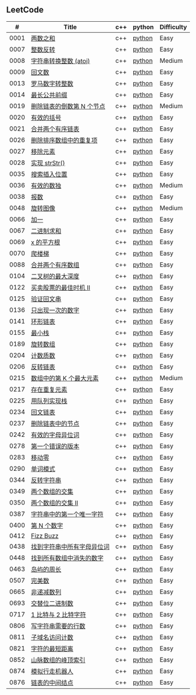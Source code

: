 ## LeetCode

| # | Title | c++ | python | Difficulty |
|---| ----- | ---------- | ---------- | ---------- |
|0001|[两数之和](https://leetcode-cn.com/problems/two-sum) | c++ |[python](./src/0001/0001.py) |Easy|
|0007|[整数反转](https://leetcode-cn.com/problems/reverse-integer) | c++ |[python](./src/0007/0007.py) |Easy|
|0008|[字符串转换整数 (atoi)](https://leetcode-cn.com/problems/string-to-integer-atoi) | c++ |[python](./src/0008/0008.py) |Medium|
|0009|[回文数](https://leetcode-cn.com/problems/palindrome-number) | c++ |[python](./src/0009/0009.py) |Easy|
|0013|[罗马数字转整数](https://leetcode-cn.com/problems/roman-to-integer) | c++ |[python](./src/0013/0013.py) |Easy|
|0014|[最长公共前缀](https://leetcode-cn.com/problems/longest-common-prefix) | c++ |[python](./src/0014/0014.py) |Easy|
|0019|[删除链表的倒数第 N 个节点](https://leetcode-cn.com/problems/remove-nth-node-from-end-of-list) | c++ |[python](./src/0019/0019.py) |Medium|
|0020|[有效的括号](https://leetcode-cn.com/problems/valid-parentheses) | c++ |[python](./src/0020/0020.py) |Easy|
|0021|[合并两个有序链表](https://leetcode-cn.com/problems/merge-two-sorted-lists) | c++ |[python](./src/0021/0021.py) |Easy|
|0026|[删除排序数组中的重复项](https://leetcode-cn.com/problems/remove-duplicates-from-sorted-array) | c++ |[python](./src/0026/0026.py) |Easy|
|0027|[移除元素](https://leetcode-cn.com/problems/remove-element) | c++ |[python](./src/0027/0027.py) |Easy|
|0028|[实现 strStr()](https://leetcode-cn.com/problems/implement-strstr) | c++ |[python](./src/0028/0028.py) |Easy|
|0035|[搜索插入位置](https://leetcode-cn.com/problems/search-insert-position) | c++ |[python](./src/0035/0035.py) |Easy|
|0036|[有效的数独](https://leetcode-cn.com/problems/valid-sudoku) | c++ |[python](./src/0036/0036.py) |Medium|
|0038|[报数](https://leetcode-cn.com/problems/count-and-say) | c++ |[python](./src/0038/0038.py) |Easy|
|0048|[旋转图像](https://leetcode-cn.com/problems/rotate-image) | c++ |[python](./src/0048/0048.py) |Medium|
|0066|[加一](https://leetcode-cn.com/problems/plus-one) | c++ |[python](./src/0066/0066.py) |Easy|
|0067|[二进制求和](https://leetcode-cn.com/problems/add-binary) | c++ |[python](./src/0067/0067.py) |Easy|
|0069|[x 的平方根](https://leetcode-cn.com/problems/sqrtx) | c++ |[python](./src/0069/0069.py) |Easy|
|0070|[爬楼梯](https://leetcode-cn.com/problems/climbing-stairs) | c++ |[python](./src/0070/0070.py) |Easy|
|0088|[合并两个有序数组](https://leetcode-cn.com/problems/merge-sorted-array) | c++ |[python](./src/0088/0088.py) |Easy|
|0104|[二叉树的最大深度](https://leetcode-cn.com/problems/maximum-depth-of-binary-tree) | c++ |[python](./src/0104/0104.py) |Easy|
|0122|[买卖股票的最佳时机 II](https://leetcode-cn.com/problems/best-time-to-buy-and-sell-stock-ii) | c++ |[python](./src/0122/0122.py) |Easy|
|0125|[验证回文串](https://leetcode-cn.com/problems/valid-palindrome) | c++ |[python](./src/0125/0125.py) |Easy|
|0136|[只出现一次的数字](https://leetcode-cn.com/problems/single-number) | c++ |[python](./src/0136/0136.py) |Easy|
|0141|[环形链表](https://leetcode-cn.com/problems/linked-list-cycle) | c++ |[python](./src/0141/0141.py) |Easy|
|0155|[最小栈](https://leetcode-cn.com/problems/min-stack) | c++ |[python](./src/0155/0155.py) |Easy|
|0189|[旋转数组](https://leetcode-cn.com/problems/rotate-array) | c++ |[python](./src/0189/0189.py) |Easy|
|0204|[计数质数](https://leetcode-cn.com/problems/count-primes) | c++ |[python](./src/0204/0204.py) |Easy|
|0206|[反转链表](https://leetcode-cn.com/problems/reverse-linked-list) | c++ |[python](./src/0206/0206.py) |Easy|
|0215|[数组中的第 K 个最大元素](https://leetcode-cn.com/problems/kth-largest-element-in-an-array) | c++ |[python](./src/0215/0215.py) |Medium|
|0217|[存在重复元素](https://leetcode-cn.com/problems/contains-duplicate) | c++ |[python](./src/0217/0217.py) |Easy|
|0225|[用队列实现栈](https://leetcode-cn.com/problems/implement-stack-using-queues) | c++ |[python](./src/0225/0225.py) |Easy|
|0234|[回文链表](https://leetcode-cn.com/problems/palindrome-linked-list) | c++ |[python](./src/0234/0234.py) |Easy|
|0237|[删除链表中的节点](https://leetcode-cn.com/problems/delete-node-in-a-linked-list) | c++ |[python](./src/0237/0237.py) |Easy|
|0242|[有效的字母异位词](https://leetcode-cn.com/problems/valid-anagram) | c++ |[python](./src/0242/0242.py) |Easy|
|0278|[第一个错误的版本](https://leetcode-cn.com/problems/first-bad-version) | c++ |[python](./src/0278/0278.py) |Easy|
|0283|[移动零](https://leetcode-cn.com/problems/move-zeroes) | c++ |[python](./src/0283/0283.py) |Easy|
|0290|[单词模式](https://leetcode-cn.com/problems/word-pattern) | c++ |[python](./src/0290/0290.py) |Easy|
|0344|[反转字符串](https://leetcode-cn.com/problems/reverse-string) | c++ |[python](./src/0344/0344.py) |Easy|
|0349|[两个数组的交集](https://leetcode-cn.com/problems/intersection-of-two-arrays) | c++ |[python](./src/0349/0349.py) |Easy|
|0350|[两个数组的交集 II](https://leetcode-cn.com/problems/intersection-of-two-arrays-ii) | c++ |[python](./src/0350/0350.py) |Easy|
|0387|[字符串中的第一个唯一字符](https://leetcode-cn.com/problems/first-unique-character-in-a-string) | c++ |[python](./src/0387/0387.py) |Easy|
|0400|[第 N 个数字](https://leetcode-cn.com/problems/nth-digit) | c++ |[python](./src/0400/0400.py) |Easy|
|0412|[Fizz Buzz](https://leetcode-cn.com/problems/fizz-buzz) | c++ |[python](./src/0412/0412.py) |Easy|
|0438|[找到字符串中所有字母异位词](https://leetcode-cn.com/problems/find-all-anagrams-in-a-string) | c++ |[python](./src/0438/0438.py) |Easy|
|0448|[找到所有数组中消失的数字](https://leetcode-cn.com/problems/find-all-numbers-disappeared-in-an-array) | c++ |[python](./src/0448/0448.py) |Easy|
|0463|[岛屿的周长](https://leetcode-cn.com/problems/island-perimeter) | c++ |[python](./src/0463/0463.py) |Easy|
|0507|[完美数](https://leetcode-cn.com/problems/perfect-number) | c++ |[python](./src/0507/0507.py) |Easy|
|0665|[非递减数列](https://leetcode-cn.com/problems/non-decreasing-array) | c++ |[python](./src/0665/0665.py) |Easy|
|0693|[交替位二进制数](https://leetcode-cn.com/problems/binary-number-with-alternating-bits) | c++ |[python](./src/0693/0693.py) |Easy|
|0717|[1 比特与 2 比特字符](https://leetcode-cn.com/problems/1-bit-and-2-bit-characters) | c++ |[python](./src/0717/0717.py) |Easy|
|0806|[写字符串需要的行数](https://leetcode-cn.com/problems/number-of-lines-to-write-string) | c++ |[python](./src/0806/0806.py) |Easy|
|0811|[子域名访问计数](https://leetcode-cn.com/problems/subdomain-visit-count/) | c++ |[python](./src/0811/0811.py) |Easy|
|0821|[字符的最短距离](https://leetcode-cn.com/problems/shortest-distance-to-a-character) | c++ |[python](./src/0821/0821.py) |Easy|
|0852|[山脉数组的峰顶索引](https://leetcode-cn.com/problems/peak-index-in-a-mountain-array) | c++ |[python](./src/0852/0852.py) |Easy|
|0874|[模拟行走机器人](https://leetcode-cn.com/problems/walking-robot-simulation) | c++ |[python](./src/0874/0874.py) |Easy|
|0876|[链表的中间结点](https://leetcode-cn.com/problems/middle-of-the-linked-list) | c++ |[python](./src/0876/0876.py) |Easy|
